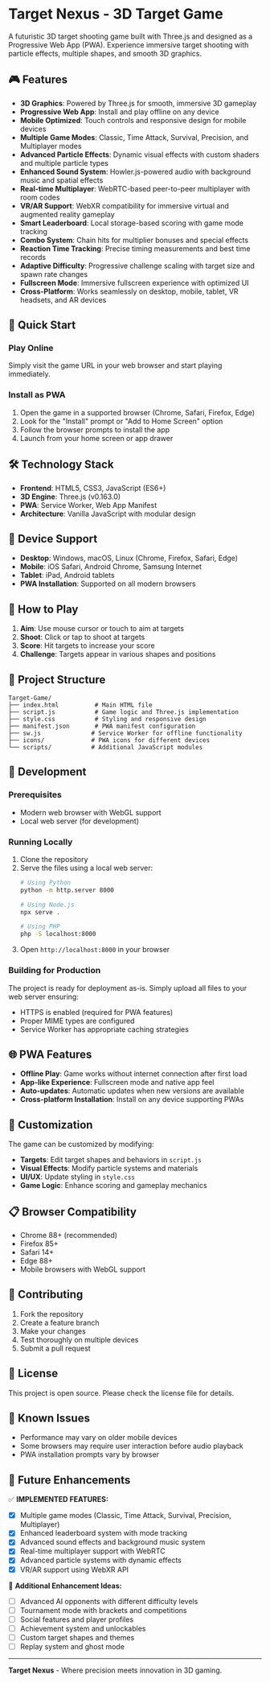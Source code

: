 # Target Nexus - 3D Target Game

A futuristic 3D target shooting game built with Three.js and designed as a Progressive Web App (PWA). Experience immersive target shooting with particle effects, multiple shapes, and smooth 3D graphics.

## 🎮 Features

- **3D Graphics**: Powered by Three.js for smooth, immersive 3D gameplay
- **Progressive Web App**: Install and play offline on any device
- **Mobile Optimized**: Touch controls and responsive design for mobile devices
- **Multiple Game Modes**: Classic, Time Attack, Survival, Precision, and Multiplayer modes
- **Advanced Particle Effects**: Dynamic visual effects with custom shaders and multiple particle types
- **Enhanced Sound System**: Howler.js-powered audio with background music and spatial effects
- **Real-time Multiplayer**: WebRTC-based peer-to-peer multiplayer with room codes
- **VR/AR Support**: WebXR compatibility for immersive virtual and augmented reality gameplay
- **Smart Leaderboard**: Local storage-based scoring with game mode tracking
- **Combo System**: Chain hits for multiplier bonuses and special effects
- **Reaction Time Tracking**: Precise timing measurements and best time records
- **Adaptive Difficulty**: Progressive challenge scaling with target size and spawn rate changes
- **Fullscreen Mode**: Immersive fullscreen experience with optimized UI
- **Cross-Platform**: Works seamlessly on desktop, mobile, tablet, VR headsets, and AR devices

## 🚀 Quick Start

### Play Online
Simply visit the game URL in your web browser and start playing immediately.

### Install as PWA
1. Open the game in a supported browser (Chrome, Safari, Firefox, Edge)
2. Look for the "Install" prompt or "Add to Home Screen" option
3. Follow the browser prompts to install the app
4. Launch from your home screen or app drawer

## 🛠️ Technology Stack

- **Frontend**: HTML5, CSS3, JavaScript (ES6+)
- **3D Engine**: Three.js (v0.163.0)
- **PWA**: Service Worker, Web App Manifest
- **Architecture**: Vanilla JavaScript with modular design

## 📱 Device Support

- **Desktop**: Windows, macOS, Linux (Chrome, Firefox, Safari, Edge)
- **Mobile**: iOS Safari, Android Chrome, Samsung Internet
- **Tablet**: iPad, Android tablets
- **PWA Installation**: Supported on all modern browsers

## 🎯 How to Play

1. **Aim**: Use mouse cursor or touch to aim at targets
2. **Shoot**: Click or tap to shoot at targets
3. **Score**: Hit targets to increase your score
4. **Challenge**: Targets appear in various shapes and positions

## 📂 Project Structure

```
Target-Game/
├── index.html          # Main HTML file
├── script.js           # Game logic and Three.js implementation
├── style.css           # Styling and responsive design
├── manifest.json       # PWA manifest configuration
├── sw.js              # Service Worker for offline functionality
├── icons/             # PWA icons for different devices
└── scripts/           # Additional JavaScript modules
```

## 🔧 Development

### Prerequisites
- Modern web browser with WebGL support
- Local web server (for development)

### Running Locally
1. Clone the repository
2. Serve the files using a local web server:
   ```bash
   # Using Python
   python -m http.server 8000
   
   # Using Node.js
   npx serve .
   
   # Using PHP
   php -S localhost:8000
   ```
3. Open `http://localhost:8000` in your browser

### Building for Production
The project is ready for deployment as-is. Simply upload all files to your web server ensuring:
- HTTPS is enabled (required for PWA features)
- Proper MIME types are configured
- Service Worker has appropriate caching strategies

## 🌐 PWA Features

- **Offline Play**: Game works without internet connection after first load
- **App-like Experience**: Fullscreen mode and native app feel
- **Auto-updates**: Automatic updates when new versions are available
- **Cross-platform Installation**: Install on any device supporting PWAs

## 🎨 Customization

The game can be customized by modifying:
- **Targets**: Edit target shapes and behaviors in `script.js`
- **Visual Effects**: Modify particle systems and materials
- **UI/UX**: Update styling in `style.css`
- **Game Logic**: Enhance scoring and gameplay mechanics

## 📋 Browser Compatibility

- Chrome 88+ (recommended)
- Firefox 85+
- Safari 14+
- Edge 88+
- Mobile browsers with WebGL support

## 🤝 Contributing

1. Fork the repository
2. Create a feature branch
3. Make your changes
4. Test thoroughly on multiple devices
5. Submit a pull request

## 📄 License

This project is open source. Please check the license file for details.

## 🐛 Known Issues

- Performance may vary on older mobile devices
- Some browsers may require user interaction before audio playback
- PWA installation prompts vary by browser

## 🔮 Future Enhancements

✅ **IMPLEMENTED FEATURES:**
- [x] Multiple game modes (Classic, Time Attack, Survival, Precision, Multiplayer)
- [x] Enhanced leaderboard system with mode tracking
- [x] Advanced sound effects and background music system
- [x] Real-time multiplayer support with WebRTC
- [x] Advanced particle systems with dynamic effects
- [x] VR/AR support using WebXR API

🚀 **Additional Enhancement Ideas:**
- [ ] Advanced AI opponents with different difficulty levels
- [ ] Tournament mode with brackets and competitions
- [ ] Social features and player profiles
- [ ] Achievement system and unlockables
- [ ] Custom target shapes and themes
- [ ] Replay system and ghost mode

---

**Target Nexus** - Where precision meets innovation in 3D gaming.